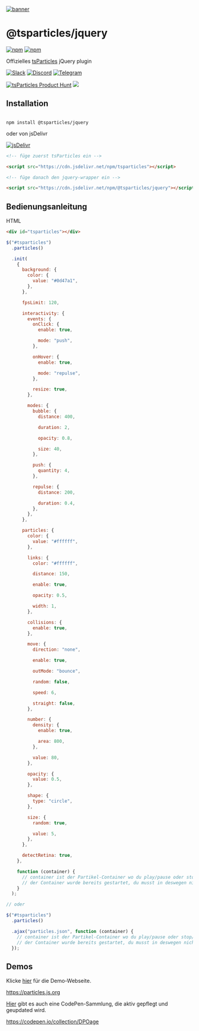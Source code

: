 [![banner](https://particles.js.org/images/banner3.png)](https://particles.js.org)

# @tsparticles/jquery

[![npm](https://img.shields.io/npm/v/@tsparticles/jquery)](https://www.npmjs.com/package/@tsparticles/jquery) [![npm](https://img.shields.io/npm/dm/@tsparticles/jquery)](https://www.npmjs.com/package/@tsparticles/jquery)

Offizielles [tsParticles](https://github.com/matteobruni/tsparticles) jQuery plugin

[![Slack](https://particles.js.org/images/slack.png)](https://join.slack.com/t/tsparticles/shared_invite/enQtOTcxNTQxNjQ4NzkxLWE2MTZhZWExMWRmOWI5MTMxNjczOGE1Yjk0MjViYjdkYTUzODM3OTc5MGQ5MjFlODc4MzE0N2Q1OWQxZDc1YzI) [![Discord](https://particles.js.org/images/discord.png)](https://discord.gg/hACwv45Hme) [![Telegram](https://particles.js.org/images/telegram.png)](https://t.me/tsparticles)

[![tsParticles Product Hunt](https://api.producthunt.com/widgets/embed-image/v1/featured.svg?post_id=186113&theme=light)](https://www.producthunt.com/posts/tsparticles?utm_source=badge-featured&utm_medium=badge&utm_souce=badge-tsparticles") <a href="https://www.buymeacoffee.com/matteobruni"><img src="https://img.buymeacoffee.com/button-api/?text=Buy me a beer&emoji=🍺&slug=matteobruni&button_colour=5F7FFF&font_colour=ffffff&font_family=Arial&outline_colour=000000&coffee_colour=FFDD00"></a>

## Installation

```shell script

npm install @tsparticles/jquery

```

oder von jsDelivr

[![jsDelivr](https://data.jsdelivr.com/v1/package/npm/@tsparticles/jquery/badge)](https://www.jsdelivr.com/package/npm/@tsparticles/jquery)

```html
<!-- füge zuerst tsParticles ein -->

<script src="https://cdn.jsdelivr.net/npm/tsparticles"></script>

<!-- füge danach den jquery-wrapper ein -->

<script src="https://cdn.jsdelivr.net/npm/@tsparticles/jquery"></script>
```

## Bedienungsanleitung

HTML

```html
<div id="tsparticles"></div>
```

```javascript
$("#tsparticles")
  .particles()

  .init(
    {
      background: {
        color: {
          value: "#0d47a1",
        },
      },

      fpsLimit: 120,

      interactivity: {
        events: {
          onClick: {
            enable: true,

            mode: "push",
          },

          onHover: {
            enable: true,

            mode: "repulse",
          },

          resize: true,
        },

        modes: {
          bubble: {
            distance: 400,

            duration: 2,

            opacity: 0.8,

            size: 40,
          },

          push: {
            quantity: 4,
          },

          repulse: {
            distance: 200,

            duration: 0.4,
          },
        },
      },

      particles: {
        color: {
          value: "#ffffff",
        },

        links: {
          color: "#ffffff",

          distance: 150,

          enable: true,

          opacity: 0.5,

          width: 1,
        },

        collisions: {
          enable: true,
        },

        move: {
          direction: "none",

          enable: true,

          outMode: "bounce",

          random: false,

          speed: 6,

          straight: false,
        },

        number: {
          density: {
            enable: true,

            area: 800,
          },

          value: 80,
        },

        opacity: {
          value: 0.5,
        },

        shape: {
          type: "circle",
        },

        size: {
          random: true,

          value: 5,
        },
      },

      detectRetina: true,
    },

    function (container) {
      // container ist der Partikel-Container wo du play/pause oder stop/start kannst.
      // der Container wurde bereits gestartet, du musst in deswegen nicht nochmals manuell starten.
    }
  );

// oder

$("#tsparticles")
  .particles()

  .ajax("particles.json", function (container) {
    // container ist der Partikel-Container wo du play/pause oder stop/start kannst.
    // der Container wurde bereits gestartet, du musst in deswegen nicht nochmals manuell starten.
  });
```

## Demos

Klicke [hier](https://particles.js.org) für die Demo-Webseite.

<https://particles.js.org>

[Hier](https://codepen.io/collection/DPOage) gibt es auch eine CodePen-Sammlung, die aktiv gepflegt und geupdated wird.

<https://codepen.io/collection/DPOage>
